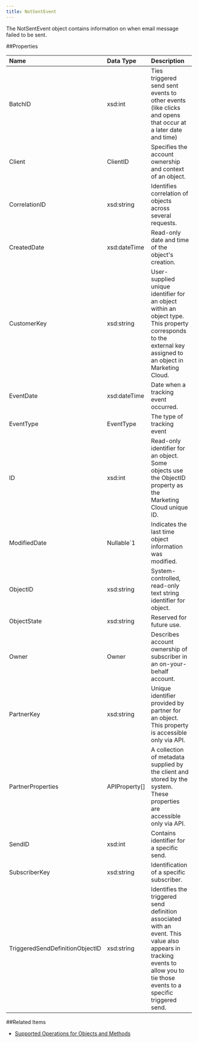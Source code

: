 ```yaml
---
title: NotSentEvent
---
```

The NotSentEvent object contains information on when email message failed to be sent.

##Properties
<table class="table table-hover">
<thead align="left">
<tr>
<th>Name</th>
<th>Data Type</th>
<th>Description</th>
</tr>
</thead>
<tbody>
<tr>
<td>BatchID</td>
<td>xsd:int</td>
<td>Ties triggered send sent events to other events (like clicks and opens that occur at a later date and time)</td>
</tr>
<tr>
<td>Client</td>
<td>ClientID</td>
<td>Specifies the account ownership and context of an object.</td>
</tr>
<tr>
<td>CorrelationID</td>
<td>xsd:string</td>
<td>Identifies correlation of objects across several requests.</td>
</tr>
<tr>
<td>CreatedDate</td>
<td>xsd:dateTime</td>
<td>Read-only date and time of the object's creation.</td>
</tr>
<tr>
<td>CustomerKey</td>
<td>xsd:string</td>
<td>User-supplied unique identifier for an object within an object type. This property corresponds to the external key assigned to an object in Marketing Cloud.</td>
</tr>
<tr>
<td>EventDate</td>
<td>xsd:dateTime</td>
<td>Date when a tracking event occurred.</td>
</tr>
<tr>
<td>EventType</td>
<td>EventType</td>
<td>The type of tracking event</td>
</tr>
<tr>
<td>ID</td>
<td>xsd:int</td>
<td>Read-only identifier for an object. Some objects use the ObjectID property as the Marketing Cloud unique ID.</td>
</tr>
<tr>
<td>ModifiedDate</td>
<td>Nullable&#96;1</td>
<td>Indicates the last time object information was modified.</td>
</tr>
<tr>
<td>ObjectID</td>
<td>xsd:string</td>
<td>System-controlled, read-only text string identifier for object.</td>
</tr>
<tr>
<td>ObjectState</td>
<td>xsd:string</td>
<td>Reserved for future use.</td>
</tr>
<tr>
<td>Owner</td>
<td>Owner</td>
<td>Describes account ownership of subscriber in an on-your-behalf account.</td>
</tr>
<tr>
<td>PartnerKey</td>
<td>xsd:string</td>
<td>Unique identifier provided by partner for an object. This property is accessible only via API.</td>
</tr>
<tr>
<td>PartnerProperties</td>
<td>APIProperty[]</td>
<td>A collection of metadata supplied by the client and stored by the system. These properties are accessible only via API.</td>
</tr>
<tr>
<td>SendID</td>
<td>xsd:int</td>
<td>Contains identifier for a specific send.</td>
</tr>
<tr>
<td>SubscriberKey</td>
<td>xsd:string</td>
<td>Identification of a specific subscriber.</td>
</tr>
<tr>
<td>TriggeredSendDefinitionObjectID</td>
<td>xsd:string</td>
<td>Identifies the triggered send definition associated with an event. This value also appears in tracking events to allow you to tie those events to a specific triggered send.</td>
</tr>
</tbody>
</table>

##Related Items
* [Supported Operations for Objects and Methods](https://developer.salesforce.com/docs/atlas.en-us.mc-apis.meta/mc-apis/supported_operations_for_objects_and_methods.htm)

